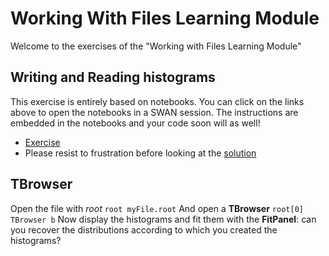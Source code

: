 # Working With Files Learning Module
Welcome to the exercises of the "Working with Files Learning Module"

## Writing and Reading histograms
This exercise is entirely based on notebooks. You can click on the links above to open the notebooks in a SWAN session.
The instructions are embedded in the notebooks and your code soon will as well!
- [Exercise](https://cern.ch/swanserver/cgi-bin/go?projurl=https://raw.githubusercontent.com/root-project/training/master/BasicCourse/Exercises/WorkingWithFiles/WritingOnFiles.ipynb)
- Please resist to frustration before looking at the [solution](https://cern.ch/swanserver/cgi-bin/go?projurl=https://raw.githubusercontent.com/root-project/training/master/BasicCourse/Exercises/WorkingWithFiles/WritingOnFiles_Solution.ipynb)

## TBrowser
Open the file with *root*
```root myFile.root```
And open a **TBrowser**
```root[0] TBrowser b```
Now display the histograms and fit them with the **FitPanel**: can you recover the distributions according to which you created the histograms?
